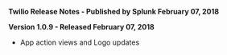**Twilio Release Notes - Published by Splunk February 07, 2018**


**Version 1.0.9 - Released February 07, 2018**

* App action views and Logo updates
